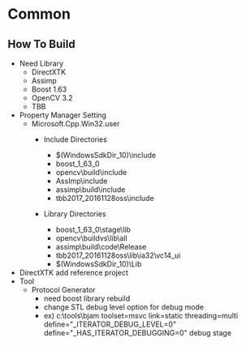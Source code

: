 # Common

## How To Build

- Need Library
	- DirectXTK
	- Assimp
	- Boost 1.63
	- OpenCV 3.2
	- TBB 
- Property Manager Setting
	- Microsoft.Cpp.Win32.user
		- Include Directories
			- $(WindowsSdkDir_10)\include
			- boost_1_63_0
			- opencv\build\include
			- AssImp\include
			- assimp\build\include
			- tbb2017_20161128oss\include


		- Library Directories
			- boost_1_63_0\stage\lib
			- opencv\buildvs\lib\all
			- assimp\build\code\Release
			- tbb2017_20161128oss\lib\ia32\vc14_ui
			- $(WindowsSdkDir_10)\Lib
- DirectXTK add reference project
- Tool
  - Protocol Generator
    - need boost library rebuild
    - change STL debug level option for debug mode
    - ex) c:\tools\bjam toolset=msvc link=static threading=multi define="_ITERATOR_DEBUG_LEVEL=0" define="_HAS_ITERATOR_DEBUGGING=0" debug stage
   

